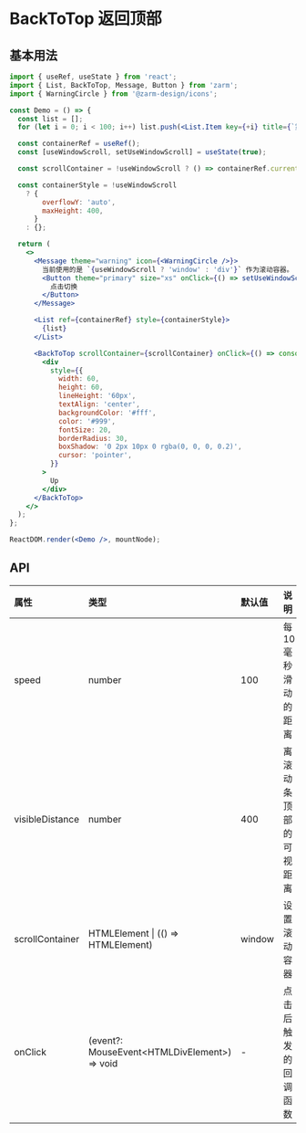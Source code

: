 # BackToTop 返回顶部

## 基本用法

```jsx
import { useRef, useState } from 'react';
import { List, BackToTop, Message, Button } from 'zarm';
import { WarningCircle } from '@zarm-design/icons';

const Demo = () => {
  const list = [];
  for (let i = 0; i < 100; i++) list.push(<List.Item key={+i} title={`第 ${i + 1} 行`} />);

  const containerRef = useRef();
  const [useWindowScroll, setUseWindowScroll] = useState(true);

  const scrollContainer = !useWindowScroll ? () => containerRef.current : null;

  const containerStyle = !useWindowScroll
    ? {
        overflowY: 'auto',
        maxHeight: 400,
      }
    : {};

  return (
    <>
      <Message theme="warning" icon={<WarningCircle />}>
        当前使用的是 `{useWindowScroll ? 'window' : 'div'}` 作为滚动容器。
        <Button theme="primary" size="xs" onClick={() => setUseWindowScroll(!useWindowScroll)}>
          点击切换
        </Button>
      </Message>

      <List ref={containerRef} style={containerStyle}>
        {list}
      </List>

      <BackToTop scrollContainer={scrollContainer} onClick={() => console.log('click back to top')}>
        <div
          style={{
            width: 60,
            height: 60,
            lineHeight: '60px',
            textAlign: 'center',
            backgroundColor: '#fff',
            color: '#999',
            fontSize: 20,
            borderRadius: 30,
            boxShadow: '0 2px 10px 0 rgba(0, 0, 0, 0.2)',
            cursor: 'pointer',
          }}
        >
          Up
        </div>
      </BackToTop>
    </>
  );
};

ReactDOM.render(<Demo />, mountNode);
```

## API

| 属性            | 类型                                               | 默认值 | 说明                   |
| :-------------- | :------------------------------------------------- | :----- | :--------------------- |
| speed           | number                                             | 100    | 每 10 毫秒滑动的距离   |
| visibleDistance | number                                             | 400    | 离滚动条顶部的可视距离 |
| scrollContainer | HTMLElement \| (() => HTMLElement)                 | window | 设置滚动容器           |
| onClick         | (event?: MouseEvent&lt;HTMLDivElement&gt;) => void | -      | 点击后触发的回调函数   |
